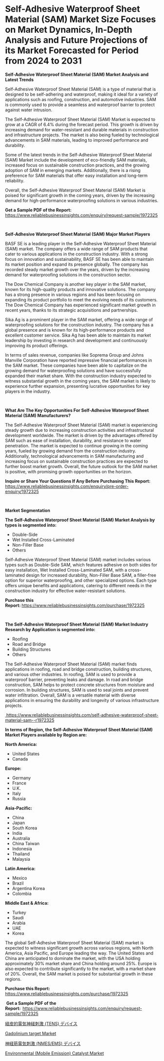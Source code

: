<p><h1>Self-Adhesive Waterproof Sheet Material (SAM) Market Size Focuses on Market Dynamics, In-Depth Analysis and Future Projections of its Market Forecasted for Period from 2024 to 2031</h1></p><p><strong>Self-Adhesive Waterproof Sheet Material (SAM) Market Analysis and Latest Trends</strong></p>
<p><p>Self-Adhesive Waterproof Sheet Material (SAM) is a type of material that is designed to be self-adhering and waterproof, making it ideal for a variety of applications such as roofing, construction, and automotive industries. SAM is commonly used to provide a seamless and waterproof barrier to protect against water intrusion.</p><p>The Self-Adhesive Waterproof Sheet Material (SAM) Market is expected to grow at a CAGR of 6.4% during the forecast period. This growth is driven by increasing demand for water-resistant and durable materials in construction and infrastructure projects. The market is also being fueled by technological advancements in SAM materials, leading to improved performance and durability.</p><p>Some of the latest trends in the Self-Adhesive Waterproof Sheet Material (SAM) Market include the development of eco-friendly SAM materials, increased focus on sustainable construction practices, and the growing adoption of SAM in emerging markets. Additionally, there is a rising preference for SAM materials that offer easy installation and long-term reliability.</p><p>Overall, the Self-Adhesive Waterproof Sheet Material (SAM) Market is poised for significant growth in the coming years, driven by the increasing demand for high-performance waterproofing solutions in various industries.</p></p>
<p><strong>Get a Sample PDF of the Report:&nbsp;</strong> <a href="https://www.reliablebusinessinsights.com/enquiry/request-sample/1972325">https://www.reliablebusinessinsights.com/enquiry/request-sample/1972325</a></p>
<p>&nbsp;</p>
<p><strong>Self-Adhesive Waterproof Sheet Material (SAM) Major Market Players</strong></p>
<p><p>BASF SE is a leading player in the Self-Adhesive Waterproof Sheet Material (SAM) market. The company offers a wide range of SAM products that cater to various applications in the construction industry. With a strong focus on innovation and sustainability, BASF SE has been able to maintain its market position and expand its presence globally. The company has recorded steady market growth over the years, driven by the increasing demand for waterproofing solutions in the construction sector.</p><p>The Dow Chemical Company is another key player in the SAM market, known for its high-quality products and innovative solutions. The company has a strong presence in various regions and has been focusing on expanding its product portfolio to meet the evolving needs of its customers. The Dow Chemical Company has experienced significant market growth in recent years, thanks to its strategic acquisitions and partnerships.</p><p>Sika Ag is a prominent player in the SAM market, offering a wide range of waterproofing solutions for the construction industry. The company has a global presence and is known for its high-performance products and excellent customer service. Sika Ag has been able to maintain its market leadership by investing in research and development and continuously improving its product offerings.</p><p>In terms of sales revenue, companies like Soprema Group and Johns Manville Corporation have reported impressive financial performances in the SAM market. These companies have been able to capitalize on the growing demand for waterproofing solutions and have successfully expanded their market share. With the construction industry expected to witness substantial growth in the coming years, the SAM market is likely to experience further expansion, presenting lucrative opportunities for key players in the industry.</p></p>
<p>&nbsp;</p>
<p><strong>What Are The Key Opportunities For Self-Adhesive Waterproof Sheet Material (SAM) Manufacturers?</strong></p>
<p><p>The Self-Adhesive Waterproof Sheet Material (SAM) market is experiencing steady growth due to increasing construction activities and infrastructural development worldwide. The market is driven by the advantages offered by SAM such as ease of installation, durability, and resistance to water penetration. The market is expected to continue growing in the coming years, fueled by growing demand from the construction industry. Additionally, technological advancements in SAM manufacturing and increasing focus on sustainable construction practices are expected to further boost market growth. Overall, the future outlook for the SAM market is positive, with promising growth opportunities on the horizon.</p></p>
<p><strong>Inquire or Share Your Questions If Any Before Purchasing This Report:</strong> <a href="https://www.reliablebusinessinsights.com/enquiry/pre-order-enquiry/1972325">https://www.reliablebusinessinsights.com/enquiry/pre-order-enquiry/1972325</a></p>
<p>&nbsp;</p>
<p><strong>Market Segmentation</strong></p>
<p><strong>The Self-Adhesive Waterproof Sheet Material (SAM) Market Analysis by types is segmented into:</strong></p>
<p><ul><li>Double-Side</li><li>Wet Installed Cross-Laminated</li><li>Non-Filler Base</li><li>Others</li></ul></p>
<p><p>Self-Adhesive Waterproof Sheet Material (SAM) market includes various types such as Double-Side SAM, which features adhesive on both sides for easy installation, Wet Installed Cross-Laminated SAM, with a cross-laminated design for increased durability, Non-Filler Base SAM, a filler-free option for superior waterproofing, and other specialized options. Each type offers unique benefits and applications, catering to different needs in the construction industry for effective water-resistant solutions.</p></p>
<p><strong>Purchase this Report:&nbsp;</strong><a href="https://www.reliablebusinessinsights.com/purchase/1972325">https://www.reliablebusinessinsights.com/purchase/1972325</a></p>
<p>&nbsp;</p>
<p><strong>The Self-Adhesive Waterproof Sheet Material (SAM) Market Industry Research by Application is segmented into:</strong></p>
<p><ul><li>Roofing</li><li>Road and Bridge</li><li>Building Structures</li><li>Others</li></ul></p>
<p><p>The Self-Adhesive Waterproof Sheet Material (SAM) market finds applications in roofing, road and bridge construction, building structures, and various other industries. In roofing, SAM is used to provide a waterproof barrier, preventing leaks and damage. In road and bridge construction, SAM helps to protect concrete structures from moisture and corrosion. In building structures, SAM is used to seal joints and prevent water infiltration. Overall, SAM is a versatile material with diverse applications in ensuring the durability and longevity of various infrastructure projects.</p></p>
<p><a href="https://www.reliablebusinessinsights.com/self-adhesive-waterproof-sheet-material-sam--r1972325">&nbsp;https://www.reliablebusinessinsights.com/self-adhesive-waterproof-sheet-material-sam--r1972325</a></p>
<p><strong>In terms of Region, the Self-Adhesive Waterproof Sheet Material (SAM) Market Players available by Region are:</strong></p>
<p>
    <p> <strong> North America: </strong>
        <ul>
            <li>United States</li>
            <li>Canada</li>
        </ul>
        </p> 
    <p> <strong> Europe: </strong>
        <ul>
            <li>Germany</li>
            <li>France</li>
            <li>U.K.</li>
            <li>Italy</li>
            <li>Russia</li>
        </ul>
        </p> 
    <p> <strong> Asia-Pacific: </strong>
        <ul>
            <li>China</li>
            <li>Japan</li>
            <li>South Korea</li>
            <li>India</li>
            <li>Australia</li>
            <li>China Taiwan</li>
            <li>Indonesia</li>
            <li>Thailand</li>
            <li>Malaysia</li>
        </ul>
        </p> 
    <p> <strong> Latin America: </strong>
        <ul>
            <li>Mexico</li>
            <li>Brazil</li>
            <li>Argentina Korea</li>
            <li>Colombia</li>
        </ul>
        </p> 
    <p> <strong> Middle East & Africa: </strong>
        <ul>
            <li>Turkey</li>
            <li>Saudi</li>
            <li>Arabia</li>
            <li>UAE</li>
            <li>Korea</li>
        </ul>
    </p>
    </p>
<p><p>The global Self-Adhesive Waterproof Sheet Material (SAM) market is expected to witness significant growth across various regions, with North America, Asia Pacific, and Europe leading the way. The United States and China are anticipated to dominate the market, with the USA holding approximately 30% market share and China holding around 25%. Europe is also expected to contribute significantly to the market, with a market share of 20%. Overall, the SAM market is poised for substantial growth in these regions.</p></p>
<p><strong>Purchase this Report: </strong><a href="https://www.reliablebusinessinsights.com/purchase/1972325">https://www.reliablebusinessinsights.com/purchase/1972325</a></p>
<p>&nbsp;<strong>Get a Sample PDF of the Report:&nbsp;&nbsp;</strong><a href="https://www.reliablebusinessinsights.com/enquiry/request-sample/1972325">https://www.reliablebusinessinsights.com/enquiry/request-sample/1972325</a></p>
<p><strong></strong></p>
<p><p><a href="https://github.com/andrade7361/Market-Research-Report-List-1/blob/main/6296702139119.md">経皮的電気神経刺激 (TENS) デバイス</a></p><p><a href="https://github.com/SheilaBruen2023/Market-Research-Report-List-1/blob/main/gadolinium-target-market.md">Gadolinium target Market</a></p><p><a href="https://github.com/RaeJenkins1952/Market-Research-Report-List-1/blob/main/6526140139120.md">神経筋電気刺激 (NMES/EMS) デバイス</a></p><p><a href="https://github.com/arionmp/Market-Research-Report-List-3/blob/main/environmental-mobile-emission-catalyst-market.md">Environmental (Mobile Emission) Catalyst Market</a></p></p>